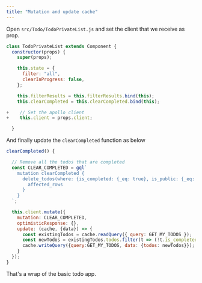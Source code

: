 ```yaml
---
title: "Mutation and update cache"
---
```


Open `src/Todo/TodoPrivateList.js` and set the client that we receive as prop.

```javascript
class TodoPrivateList extends Component {
  constructor(props) {
    super(props);

    this.state = {
      filter: "all",
      clearInProgress: false,
    };

    this.filterResults = this.filterResults.bind(this);
    this.clearCompleted = this.clearCompleted.bind(this);

+    // Set the apollo client
+    this.client = props.client;

  }
```

And finally update the `clearCompleted` function as below

```javascript
clearCompleted() {

  // Remove all the todos that are completed
  const CLEAR_COMPLETED = gql`
    mutation clearCompleted {
      delete_todos(where: {is_completed: {_eq: true}, is_public: {_eq: false}}) {
        affected_rows
      }
    }
  `;

  this.client.mutate({
    mutation: CLEAR_COMPLETED,
    optimisticResponse: {},
    update: (cache, {data}) => {
      const existingTodos = cache.readQuery({ query: GET_MY_TODOS });
      const newTodos = existingTodos.todos.filter(t => (!t.is_completed));
      cache.writeQuery({query:GET_MY_TODOS, data: {todos: newTodos}});
    }
  });
}
```

That's a wrap of the basic todo app.